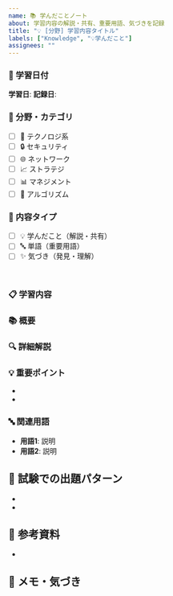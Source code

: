 ```yaml
---
name: 📚 学んだことノート
about: 学習内容の解説・共有、重要用語、気づきを記録
title: "💡 [分野] 学習内容タイトル"
labels: ["Knowledge", "💡学んだこと"]
assignees: ""
---
```


### 📅 学習日付
**学習日**: <!-- 例: 2025/10/5 -->
**記録日**: <!-- 例: 2025/10/5 -->

### 📖 分野・カテゴリ
<!-- 該当するものにチェック -->
- [ ] 🔧 テクノロジ系
- [ ] 🔒 セキュリティ
- [ ] 🌐 ネットワーク
- [ ] 📈 ストラテジ
- [ ] 📊 マネジメント
- [ ] 🧮 アルゴリズム

### 📝 内容タイプ
<!-- 該当するものにチェック -->
- [ ] 💡 学んだこと（解説・共有）
- [ ] 🔤 単語（重要用語）
- [ ] ✨ 気づき（発見・理解）

<br>

### 📋 学習内容

### 📚 概要
<!-- 学んだ内容の概要 -->

### 🔍 詳細解説
<!-- 詳しい解説、自分の言葉で説明 -->

### 💡 重要ポイント
<!-- 試験で出そうなポイント、覚えるべきこと -->
- 
- 

### 🔤 関連用語
<!-- 関連する重要用語 -->
- **用語1**: 説明
- **用語2**: 説明

## 🎯 試験での出題パターン
<!-- この内容が試験でどう出題されるか -->
- 
- 

## 🔗 参考資料
<!-- 参考書のページ、Webサイトなど -->
- 

## 📝 メモ・気づき
<!-- 学習中に気づいたこと、疑問点など -->
